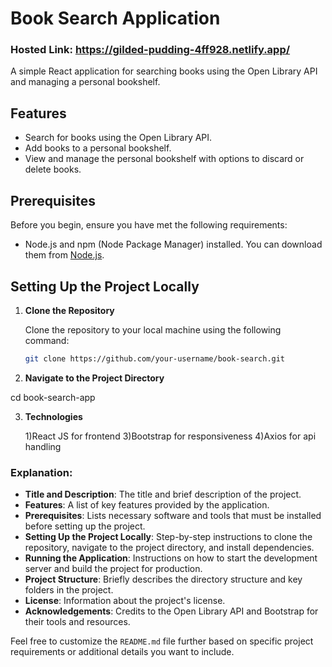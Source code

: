 # Book Search Application

### Hosted Link: https://gilded-pudding-4ff928.netlify.app/
A simple React application for searching books using the Open Library API and managing a personal bookshelf. 

## Features

- Search for books using the Open Library API.
- Add books to a personal bookshelf.
- View and manage the personal bookshelf with options to discard or delete books.

## Prerequisites

Before you begin, ensure you have met the following requirements:

- Node.js and npm (Node Package Manager) installed. You can download them from [Node.js](https://nodejs.org/).

## Setting Up the Project Locally

1. **Clone the Repository**

   Clone the repository to your local machine using the following command:

   ```bash
   git clone https://github.com/your-username/book-search.git

2. **Navigate to the Project Directory**

  cd book-search-app

3. **Technologies**
   
   1)React JS for frontend
   3)Bootstrap for responsiveness
   4)Axios for api handling

### Explanation:

- **Title and Description**: The title and brief description of the project.
- **Features**: A list of key features provided by the application.
- **Prerequisites**: Lists necessary software and tools that must be installed before setting up the project.
- **Setting Up the Project Locally**: Step-by-step instructions to clone the repository, navigate to the project directory, and install dependencies.
- **Running the Application**: Instructions on how to start the development server and build the project for production.
- **Project Structure**: Briefly describes the directory structure and key folders in the project.
- **License**: Information about the project's license.
- **Acknowledgements**: Credits to the Open Library API and Bootstrap for their tools and resources.

Feel free to customize the `README.md` file further based on specific project requirements or additional details you want to include.
